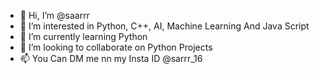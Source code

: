 - 👋 Hi, I’m @saarrr
- 👀 I’m interested in Python, C++, AI, Machine Learning And Java Script
- 🌱 I’m currently learning Python
- 💞️ I’m looking to collaborate on Python Projects
- 📫 You Can DM me nn my Insta ID @sarrr_16

<!---
saarrr/saarrr is a ✨ special ✨ repository because its `README.md` (this file) appears on your GitHub profile.
You can click the Preview link to take a look at your changes.
--->
